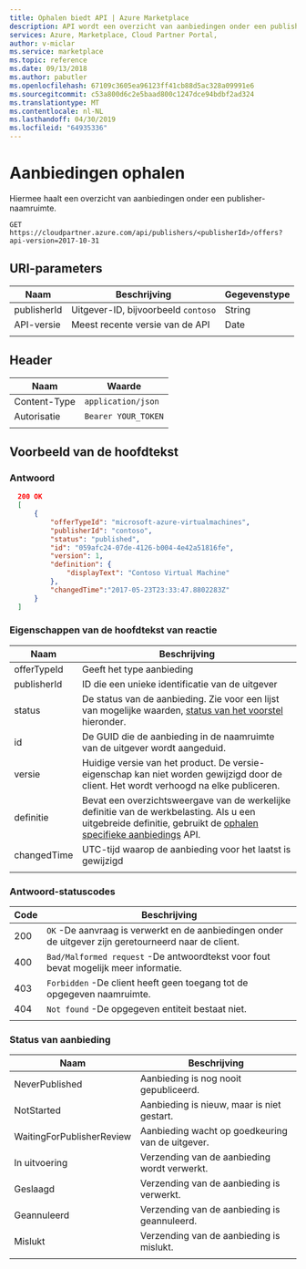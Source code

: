 ```yaml
---
title: Ophalen biedt API | Azure Marketplace
description: API wordt een overzicht van aanbiedingen onder een publisher-naamruimte opgehaald.
services: Azure, Marketplace, Cloud Partner Portal,
author: v-miclar
ms.service: marketplace
ms.topic: reference
ms.date: 09/13/2018
ms.author: pabutler
ms.openlocfilehash: 67109c3605ea96123ff41cb88d5ac328a09991e6
ms.sourcegitcommit: c53a800d6c2e5baad800c1247dce94bdbf2ad324
ms.translationtype: MT
ms.contentlocale: nl-NL
ms.lasthandoff: 04/30/2019
ms.locfileid: "64935336"
---
```

<a name="retrieve-offers"></a>Aanbiedingen ophalen
===============

Hiermee haalt een overzicht van aanbiedingen onder een publisher-naamruimte.

 `GET https://cloudpartner.azure.com/api/publishers/<publisherId>/offers?api-version=2017-10-31`


<a name="uri-parameters"></a>URI-parameters
--------------

| **Naam**         |  **Beschrijving**                         |  **Gegevenstype** |
| -------------    |  ------------------------------------    |  -----------   |
|  publisherId     | Uitgever-ID, bijvoorbeeld `contoso` |   String    |
|  API-versie     | Meest recente versie van de API                    |    Date        |
|  |  |


<a name="header"></a>Header
------

|  **Naam**        |         **Waarde**       |
|  --------------- |       ----------------  |
|  Content-Type    | `application/json`      |
|  Autorisatie   | `Bearer YOUR_TOKEN`     |
|  |  |


<a name="body-example"></a>Voorbeeld van de hoofdtekst
------------

### <a name="response"></a>Antwoord

``` json
  200 OK 
  [ 
      {  
          "offerTypeId": "microsoft-azure-virtualmachines",
          "publisherId": "contoso",
          "status": "published",
          "id": "059afc24-07de-4126-b004-4e42a51816fe",
          "version": 1,
          "definition": {
              "displayText": "Contoso Virtual Machine"
          },
          "changedTime":"2017-05-23T23:33:47.8802283Z"
      }
  ]
```

### <a name="response-body-properties"></a>Eigenschappen van de hoofdtekst van reactie

|  **Naam**       |       **Beschrijving**                                                                                                  |
|  -------------  |      --------------------------------------------------------------------------------------------------------------    |
|  offerTypeId    | Geeft het type aanbieding                                                                                           |
|  publisherId    | ID die een unieke identificatie van de uitgever                                                                      |
|  status         | De status van de aanbieding. Zie voor een lijst van mogelijke waarden, [status van het voorstel](#offer-status) hieronder.                         |
|  id             | De GUID die de aanbieding in de naamruimte van de uitgever wordt aangeduid.                                                    |
|  versie        | Huidige versie van het product. De versie-eigenschap kan niet worden gewijzigd door de client. Het wordt verhoogd na elke publiceren. |
|  definitie     | Bevat een overzichtsweergave van de werkelijke definitie van de werkbelasting. Als u een uitgebreide definitie, gebruikt de [ophalen specifieke aanbiedings](./cloud-partner-portal-api-retrieve-specific-offer.md) API. |
|  changedTime    | UTC-tijd waarop de aanbieding voor het laatst is gewijzigd                                                                              |
|  |  |


### <a name="response-status-codes"></a>Antwoord-statuscodes

| **Code**  |  **Beschrijving**                                                                                                   |
| -------   |  ----------------------------------------------------------------------------------------------------------------- |
|  200      | `OK` -De aanvraag is verwerkt en de aanbiedingen onder de uitgever zijn geretourneerd naar de client.  |
|  400      | `Bad/Malformed request` -De antwoordtekst voor fout bevat mogelijk meer informatie.                                    |
|  403      | `Forbidden` -De client heeft geen toegang tot de opgegeven naamruimte.                                          |
|  404      | `Not found` -De opgegeven entiteit bestaat niet.                                                                 |
|  |  |


### <a name="offer-status"></a>Status van aanbieding

|  **Naam**                    | **Beschrijving**                                  |
|  ------------------------    | -----------------------------------------------  |
|  NeverPublished              | Aanbieding is nog nooit gepubliceerd.                  |
|  NotStarted                  | Aanbieding is nieuw, maar is niet gestart.                 |
|  WaitingForPublisherReview   | Aanbieding wacht op goedkeuring van de uitgever.         |
|  In uitvoering                     | Verzending van de aanbieding wordt verwerkt.             |
|  Geslaagd                   | Verzending van de aanbieding is verwerkt.       |
|  Geannuleerd                    | Verzending van de aanbieding is geannuleerd.                   |
|  Mislukt                      | Verzending van de aanbieding is mislukt.                         |
|  |  |
